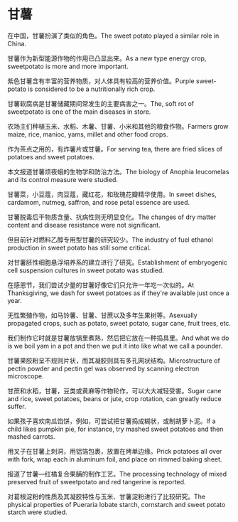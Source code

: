 # 甘薯

<p><span class="chinese">在中国，甘薯扮演了类似的角色。</span><span class="english">The sweet potato played a similar role in China.</span></p>

<p><span class="chinese">甘薯作为新型能源作物的作用已凸显出来。</span><span class="english">As a new type energy crop, sweetpotato is more and more important.</span></p>

<p><span class="chinese">紫色甘薯含有丰富的营养物质，对人体具有较高的营养价值。</span><span class="english">Purple sweet-potato is considered to be a nutritionally rich crop.</span></p>

<p><span class="chinese">甘薯软腐病是甘薯储藏期间常发生的主要病害之一。</span><span class="english">The, soft rot of sweetpotato is one of the main diseases in store.</span></p>

<p><span class="chinese">农场主们种植玉米、水稻、木薯、甘薯、小米和其他的粮食作物。</span><span class="english">Farmers grow maize, rice, manioc, yams, millet and other food crops.</span></p>

<p><span class="chinese">作为茶点之用的，有炸薯片或甘薯。</span><span class="english">For serving tea, there are fried slices of potatoes and sweet potatoes.</span></p>

<p><span class="chinese">本文报道甘薯烦夜蛾的生物学和防治方法。</span><span class="english">The biology of Anophia leucomelas and its control measure were studied.</span></p>

<p><span class="chinese">甘薯菜，小豆蔻，肉豆蔻，藏红花，和玫瑰花瓣精华使用。</span><span class="english">In sweet dishes, cardamom, nutmeg, saffron, and rose petal essence are used.</span></p>

<p><span class="chinese">甘薯脱毒后干物质含量、抗病性则无明显变化。</span><span class="english">The changes of dry matter content and disease resistance were not significant.</span></p>

<p><span class="chinese">但目前针对燃料乙醇专用型甘薯的研究较少。</span><span class="english">The industry of fuel ethanol production in sweet potato has still some critical.</span></p>

<p><span class="chinese">对甘薯胚性细胞悬浮培养系的建立进行了研究。</span><span class="english">Establishment of embryogenic cell suspension cultures in sweet potato was studied.</span></p>

<p><span class="chinese">在感恩节，我们尝试少量的甘薯好像它们只允许一年吃一次似的。</span><span class="english">At Thanksgiving, we dash for sweet potatoes as if they're available just once a year.</span></p>

<p><span class="chinese">无性繁殖作物，如马铃薯、甘薯、甘蔗以及多年生果树等。</span><span class="english">Asexually propagated crops, such as potato, sweet potato, sugar cane, fruit trees, etc.</span></p>

<p><span class="chinese">我们制作它时就是甘薯放锅里煮熟，然后把它放在一种捣具里。</span><span class="english">And what we do is we boil yam in a pot and then we put it into like what we call a pounder.</span></p>

<p><span class="chinese">甘薯果胶粉呈不规则片状，而其凝胶则具有多孔网状结构。</span><span class="english">Microstructure of pectin powder and pectin gel was observed by scanning electron microscope.</span></p>

<p><span class="chinese">甘蔗和水稻，甘薯，豆类或黄麻等作物轮作，可以大大减轻受害。</span><span class="english">Sugar cane and rice, sweet potatoes, beans or jute, crop rotation, can greatly reduce suffer.</span></p>

<p><span class="chinese">如果孩子喜欢南瓜馅饼，例如，可尝试把甘薯捣成糊状，或制胡萝卜泥。</span><span class="english">If a child likes pumpkin pie, for instance, try mashed sweet potatoes and then mashed carrots.</span></p>

<p><span class="chinese">用叉子在甘薯上刺洞，用铝箔包裹，放置在烤单边缘。</span><span class="english">Prick potatoes all over with fork, wrap each in aluminum foil, and place on rimmed baking sheet.</span></p>

<p><span class="chinese">报道了甘薯—红橘复合果脯的制作工艺。</span><span class="english">The processing technology of mixed preserved fruit of sweetpotato and red tangerine is reported.</span></p>

<p><span class="chinese">对葛根淀粉的性质及其凝胶特性与玉米、甘薯淀粉进行了比较研究。</span><span class="english">The physical properties of Pueraria lobate starch, cornstarch and sweet potato starch were studied.</span></p>

